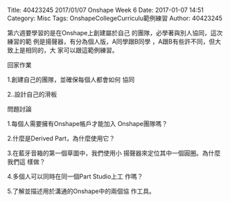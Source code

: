 Title: 40423245 2017/01/07 Onshape Week 6
Date: 2017-01-07 14:51
Category: Misc
Tags: OnshapeCollegeCurriculu範例練習
Author: 40423245

第六週要學習的是在Onshape上創建屬於自己
的團隊，必學著與別人協同，這次練習的範
例是揚聲器，有分為個人版，A同學跟B同學
，A跟B有些許不同，但大致上是相同的，大
家可以跟這範例練習。

回家作業

1.創建自己的團隊，並確保每個人都會如何
協同

2..設計自己的滑板

問題討論

1.每個人需要擁有Onshape帳戶才能加入
Onshape團隊嗎？

2.什麼是Derived Part，為什麼使用它？

3.在藍牙音箱的第一個草圖中，我們使用小
揚聲器來定位其中一個圓圈。為什麼我們這
樣做？

4.多個人可以同時在同一個Part Studio上工
作嗎？

5.了解並描述用於溝通的Onshape中的兩個協
作工具。









